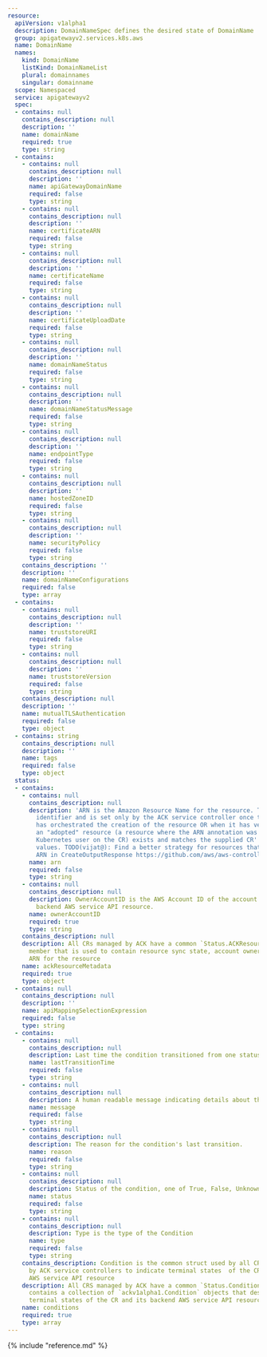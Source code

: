 ```yaml
---
resource:
  apiVersion: v1alpha1
  description: DomainNameSpec defines the desired state of DomainName
  group: apigatewayv2.services.k8s.aws
  name: DomainName
  names:
    kind: DomainName
    listKind: DomainNameList
    plural: domainnames
    singular: domainname
  scope: Namespaced
  service: apigatewayv2
  spec:
  - contains: null
    contains_description: null
    description: ''
    name: domainName
    required: true
    type: string
  - contains:
    - contains: null
      contains_description: null
      description: ''
      name: apiGatewayDomainName
      required: false
      type: string
    - contains: null
      contains_description: null
      description: ''
      name: certificateARN
      required: false
      type: string
    - contains: null
      contains_description: null
      description: ''
      name: certificateName
      required: false
      type: string
    - contains: null
      contains_description: null
      description: ''
      name: certificateUploadDate
      required: false
      type: string
    - contains: null
      contains_description: null
      description: ''
      name: domainNameStatus
      required: false
      type: string
    - contains: null
      contains_description: null
      description: ''
      name: domainNameStatusMessage
      required: false
      type: string
    - contains: null
      contains_description: null
      description: ''
      name: endpointType
      required: false
      type: string
    - contains: null
      contains_description: null
      description: ''
      name: hostedZoneID
      required: false
      type: string
    - contains: null
      contains_description: null
      description: ''
      name: securityPolicy
      required: false
      type: string
    contains_description: ''
    description: ''
    name: domainNameConfigurations
    required: false
    type: array
  - contains:
    - contains: null
      contains_description: null
      description: ''
      name: truststoreURI
      required: false
      type: string
    - contains: null
      contains_description: null
      description: ''
      name: truststoreVersion
      required: false
      type: string
    contains_description: null
    description: ''
    name: mutualTLSAuthentication
    required: false
    type: object
  - contains: string
    contains_description: null
    description: ''
    name: tags
    required: false
    type: object
  status:
  - contains:
    - contains: null
      contains_description: null
      description: 'ARN is the Amazon Resource Name for the resource. This is a globally-unique
        identifier and is set only by the ACK service controller once the controller
        has orchestrated the creation of the resource OR when it has verified that
        an "adopted" resource (a resource where the ARN annotation was set by the
        Kubernetes user on the CR) exists and matches the supplied CR''s Spec field
        values. TODO(vijat@): Find a better strategy for resources that do not have
        ARN in CreateOutputResponse https://github.com/aws/aws-controllers-k8s/issues/270'
      name: arn
      required: false
      type: string
    - contains: null
      contains_description: null
      description: OwnerAccountID is the AWS Account ID of the account that owns the
        backend AWS service API resource.
      name: ownerAccountID
      required: true
      type: string
    contains_description: null
    description: All CRs managed by ACK have a common `Status.ACKResourceMetadata`
      member that is used to contain resource sync state, account ownership, constructed
      ARN for the resource
    name: ackResourceMetadata
    required: true
    type: object
  - contains: null
    contains_description: null
    description: ''
    name: apiMappingSelectionExpression
    required: false
    type: string
  - contains:
    - contains: null
      contains_description: null
      description: Last time the condition transitioned from one status to another.
      name: lastTransitionTime
      required: false
      type: string
    - contains: null
      contains_description: null
      description: A human readable message indicating details about the transition.
      name: message
      required: false
      type: string
    - contains: null
      contains_description: null
      description: The reason for the condition's last transition.
      name: reason
      required: false
      type: string
    - contains: null
      contains_description: null
      description: Status of the condition, one of True, False, Unknown.
      name: status
      required: false
      type: string
    - contains: null
      contains_description: null
      description: Type is the type of the Condition
      name: type
      required: false
      type: string
    contains_description: Condition is the common struct used by all CRDs managed
      by ACK service controllers to indicate terminal states  of the CR and its backend
      AWS service API resource
    description: All CRS managed by ACK have a common `Status.Conditions` member that
      contains a collection of `ackv1alpha1.Condition` objects that describe the various
      terminal states of the CR and its backend AWS service API resource
    name: conditions
    required: true
    type: array
---
```

{% include "reference.md" %}
